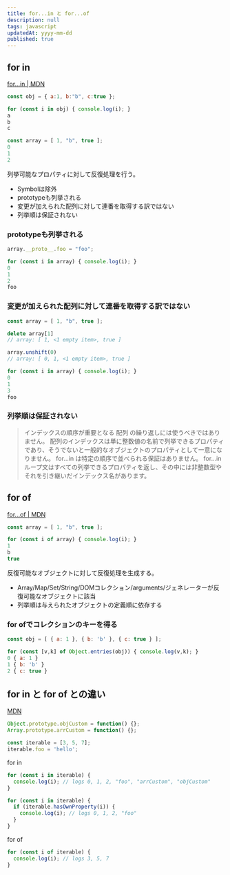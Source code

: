 ```yaml
---
title: for...in と for...of
description: null
tags: javascript
updatedAt: yyyy-mm-dd
published: true
---
```


## for in

[for...in | MDN](https://developer.mozilla.org/ja/docs/Web/JavaScript/Reference/Statements/for...in)

```js
const obj = { a:1, b:"b", c:true };

for (const i in obj) { console.log(i); }
a
b
c

const array = [ 1, "b", true ];
0
1
2
```

列挙可能なプロパティに対して反復処理を行う。

- Symbolは除外
- prototypeも列挙される
- 変更が加えられた配列に対して連番を取得する訳ではない
- 列挙順は保証されない

### prototypeも列挙される

```js
array.__proto__.foo = "foo";

for (const i in array) { console.log(i); }
0
1
2
foo
```

### 変更が加えられた配列に対して連番を取得する訳ではない

```js
const array = [ 1, "b", true ];

delete array[1]
// array: [ 1, <1 empty item>, true ]

array.unshift(0)
// array: [ 0, 1, <1 empty item>, true ]

for (const i in array) { console.log(i); }
0
1
3
foo
```

### 列挙順は保証されない

> インデックスの順序が重要となる 配列 の繰り返しには使うべきではありません。
> 配列のインデックスは単に整数値の名前で列挙できるプロパティであり、そうでないと一般的なオブジェクトのプロパティとして一意になりません。 for...in は特定の順序で並べられる保証はありません。 for...in ループ文はすべての列挙できるプロパティを返し、その中には非整数型やそれを引き継いだインデックス名があります。

## for of

[for...of | MDN](https://developer.mozilla.org/ja/docs/Web/JavaScript/Reference/Statements/for...of)


```js
const array = [ 1, "b", true ];

for (const i of array) { console.log(i); }
1
b
true
```

反復可能なオブジェクトに対して反復処理を生成する。

- Array/Map/Set/String/DOMコレクション/arguments/ジェネレーターが反復可能なオブジェクトに該当
- 列挙順は与えられたオブジェクトの定義順に依存する

### for ofでコレクションのキーを得る

```js
const obj = [ { a: 1 }, { b: 'b' }, { c: true } ];

for (const [v,k] of Object.entries(obj)) { console.log(v,k); }
0 { a: 1 }
1 { b: 'b' }
2 { c: true }
```

## for in と for of との違い

[MDN](https://developer.mozilla.org/ja/docs/Web/JavaScript/Reference/Statements/for...of#difference_between_for...of_and_for...in)

```js
Object.prototype.objCustom = function() {};
Array.prototype.arrCustom = function() {};

const iterable = [3, 5, 7];
iterable.foo = 'hello';
```

for in

```js
for (const i in iterable) {
  console.log(i); // logs 0, 1, 2, "foo", "arrCustom", "objCustom"
}

for (const i in iterable) {
  if (iterable.hasOwnProperty(i)) {
    console.log(i); // logs 0, 1, 2, "foo"
  }
}
```

for of

```js
for (const i of iterable) {
  console.log(i); // logs 3, 5, 7
}
```
